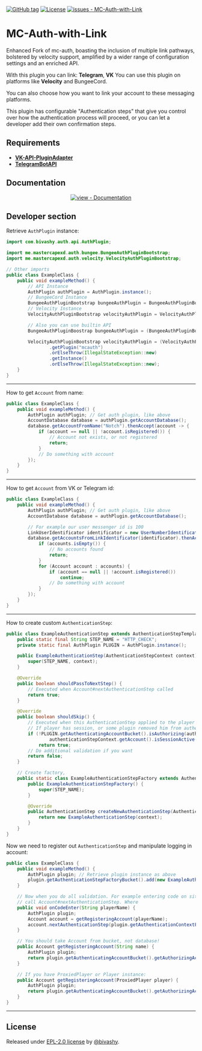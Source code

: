 [![GitHub tag](https://img.shields.io/github/tag/bivashy/MC-Auth-with-Link?include_prereleases=&sort=semver&color=blue)](https://github.com/bivashy/MC-Auth-with-Link/releases/)
[![License](https://img.shields.io/badge/License-_EPL--2.0_license-blue)](#license)
[![issues - MC-Auth-with-Link](https://img.shields.io/github/issues/bivashy/MC-Auth-with-Link)](https://github.com/bivashy/MC-Auth-with-Link/issues)

# MC-Auth-with-Link

Enhanced Fork of mc-auth, boasting the inclusion of multiple link pathways, bolstered by velocity support, amplified by a wider range of configuration settings and an enriched API.

With this plugin you can link: **Telegram**, **VK** You can use this plugin on platforms like **Velocity** and BungeeCord.

You can also choose how you want to link your account to these messaging platforms.

This plugin has configurable "Authentication steps" that give you control over how the authentication process will proceed, or you can let a developer add their own confirmation steps.

## Requirements

* **[VK-API-PluginAdapter](https://github.com/bivashy/VK-API-PluginAdapter)**
* **[TelegramBotAPI](https://github.com/bivashy/TelegramBotApi-Minecraft)**

## Documentation

<div align="center">

[![view - Documentation](https://img.shields.io/badge/view-Documentation-blue?style=for-the-badge)](https://bivashy.gitbook.io/mcauth/)

</div>

## Developer section

Retrieve `AuthPlugin` instance:

```java
import com.bivashy.auth.api.AuthPlugin;

import me.mastercapexd.auth.bungee.BungeeAuthPluginBootstrap;
import me.mastercapexd.auth.velocity.VelocityAuthPluginBootstrap;

// Other imports
public class ExampleClass {
    public void exampleMethod() {
        // API Instance
        AuthPlugin authPlugin = AuthPlugin.instance();
        // BungeeCord Instance
        BungeeAuthPluginBootstrap bungeeAuthPlugin = BungeeAuthPluginBootstrap.getInstance();
        // Velocity Instance
        VelocityAuthPluginBootstrap velocityAuthPlugin = VelocityAuthPluginBootstrap.getInstance();

        // Also you can use builtin API
        BungeeAuthPluginBoostrap bungeeAuthPlugin = (BungeeAuthPluginBoostrap) ProxyServer.getInstance().getPluginManager().getPlugin("mcAuth");

        VelocityAuthPluginBootstrap velocityAuthPlugin = (VelocityAuthPluginBootstrap) proxyServer.getPluginManager()
                .getPlugin("mcauth")
                .orElseThrow(IllegalStateException::new)
                .getInstance()
                .orElseThrow(IllegalStateException::new);
    }
}
```

---

How to get `Account` from name:

```java
public class ExampleClass {
    public void exampleMethod() {
        AuthPlugin authPlugin; // Get auth plugin, like above 
        AccountDatabase database = authPlugin.getAccountDatabase();
        database.getAccountFromName("Notch").thenAccept(account -> {
            if (account == null || !account.isRegistered()) {
                // Account not exists, or not registered
                return;
            }
            // Do something with account
        });
    }
}
```

---

How to get `Account` from VK or Telegram id:

```java
public class ExampleClass {
    public void exampleMethod() {
        AuthPlugin authPlugin; // Get auth plugin, like above 
        AccountDatabase database = authPlugin.getAccountDatabase();

        // For example our user messenger id is 100
        LinkUserIdentificator identificator = new UserNumberIdentificator(100);
        database.getAccountsFromLinkIdentificator(identificator).thenAccept(accounts -> {
            if (accounts.isEmpty()) {
                // No accounts found
                return;
            }
            for (Account account : accounts) {
                if (account == null || !account.isRegistered())
                    continue;
                // Do something with account
            }
        });
    }
}
```

---

How to create custom `AuthenticationStep`:

```java
public class ExampleAuthenticationStep extends AuthenticationStepTemplate {
    public static final String STEP_NAME = "HTTP_CHECK";
    private static final AuthPlugin PLUGIN = AuthPlugin.instance();

    public ExampleAuthenticationStep(AuthenticationStepContext context) {
        super(STEP_NAME, context);
    }

    @Override
    public boolean shouldPassToNextStep() {
        // Executed when Account#nextAuthenticationStep called 
        return true;
    }

    @Override
    public boolean shouldSkip() {
        // Executed when this AuthenticationStep applied to the player
        // If player has session, or some plugin removed him from authentication bucket ignore
        if (!PLUGIN.getAuthenticatingAccountBucket().isAuthorizing(authenticationStepContext.getAccount()) ||
                authenticationStepContext.getAccount().isSessionActive(PLUGIN.getConfig().getSessionDurability()))
            return true;
        // Do additional validation if you want
        return false;
    }

    // Create factory, 
    public static class ExampleAuthenticationStepFactory extends AuthenticationStepFactoryTemplate {
        public ExampleAuthenticationStepFactory() {
            super(STEP_NAME);
        }

        @Override
        public AuthenticationStep createNewAuthenticationStep(AuthenticationStepContext context) {
            return new ExampleAuthenticationStep(context);
        }
    }
}
```

Now we need to register out `AuthenticationStep` and manipulate logging in account:

```java
public class ExampleClass {
    public void exampleMethod() {
        AuthPlugin plugin; // Retrieve plugin instance as above 
        plugin.getAuthenticationStepFactoryBucket().add(new ExampleAuthenticationStepFactory());
    }

    // Now when you do all validation. For example entering code on site, you should 
    // call Account#nextAuthenticationStep. Where 
    public void onCodeEnter(String playerName) {
        AuthPlugin plugin;
        Account account = getRegisteringAccount(playerName);
        account.nextAuthenticationStep(plugin.getAuthenticationContextFactoryBucket().createContext(account));
    }

    // You should take Account from bucket, not database!
    public Account getRegisteringAccount(String name) {
        AuthPlugin plugin;
        return plugin.getAuthenticatingAccountBucket().getAuthorizingAccount(PlayerIdSupplier.of(name.toLowerCase())).orElseThrow(NullPointerException::new);
    }

    // If you have ProxiedPlayer or Player instance:
    public Account getRegisteringAccount(ProxiedPlayer player) {
        AuthPlugin plugin;
        return plugin.getAuthenticatingAccountBucket().getAuthorizingAccount(plugin.getCore().wrapPlayer(player)).orElseThrow(NullPointerException::new);
    }
}
```

---

## License

Released under [EPL-2.0 license](/LICENSE) by [@bivashy](https://github.com/bivashy).
